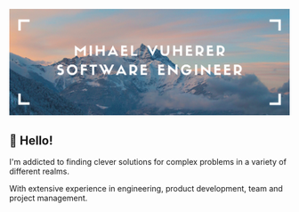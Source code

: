 [![Header](https://raw.githubusercontent.com/mvuherer/mvuherer/main/banner.png "Header")](https://github.com/mvuherer)

## 👋 Hello! 
I'm addicted to finding clever solutions for complex problems in a variety of different realms.

With extensive experience in engineering, product development, team and project management.
